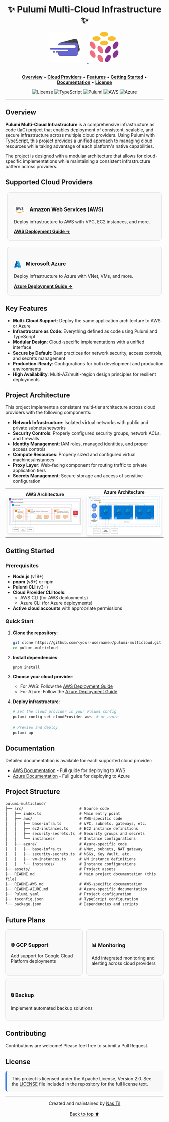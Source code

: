 <div align="center">
  <h1>✨ Pulumi Multi-Cloud Infrastructure ✨</h1>
</div>
<div align="center">
  <a href="https://digicred.com" target="_blank" rel="noopener noreferrer">
    <img src="/assets/digicred-logo.png" alt="DigiCred Logo" height="100" style="margin-right: 20px;" />
  </a>
  <a href="https://pulumi.com" target="_blank" rel="noopener noreferrer">
    <img src="/assets/logo-pulumi.png" alt="Pulumi Logo" height="100" />
  </a>
  <br><br>
  <p>
    <a href="#overview"><strong>Overview</strong></a> •
    <a href="#supported-cloud-providers"><strong>Cloud Providers</strong></a> •
    <a href="#key-features"><strong>Features</strong></a> •
    <a href="#getting-started"><strong>Getting Started</strong></a> •
    <a href="#documentation"><strong>Documentation</strong></a> •
    <a href="#license"><strong>License</strong></a>
  </p>
  <p>
    <img alt="License" src="https://img.shields.io/badge/License-Apache_2.0-blue.svg">
    <img alt="TypeScript" src="https://img.shields.io/badge/TypeScript-4.9+-blue?logo=typescript">
    <img alt="Pulumi" src="https://img.shields.io/badge/Pulumi-3.0+-blueviolet?logo=pulumi">
    <img alt="AWS" src="https://img.shields.io/badge/AWS-Supported-orange?logo=amazon-aws">
    <img alt="Azure" src="https://img.shields.io/badge/Azure-Supported-blue?logo=microsoft-azure">
  </p>
</div>
<hr>

## Overview

**Pulumi Multi-Cloud Infrastructure** is a comprehensive infrastructure as code (IaC) project that enables deployment of consistent, scalable, and secure infrastructure across multiple cloud providers. Using Pulumi with TypeScript, this project provides a unified approach to managing cloud resources while taking advantage of each platform's native capabilities.

The project is designed with a modular architecture that allows for cloud-specific implementations while maintaining a consistent infrastructure pattern across providers.

## Supported Cloud Providers

<div style="display: flex; flex-wrap: wrap; gap: 20px; justify-content: center; margin: 20px 0;">
  <div style="flex: 1; min-width: 300px; max-width: 450px; border: 1px solid #ddd; border-radius: 8px; padding: 20px; background-color: #f9f9f9;">
    <h3>
      <img src="assets/aws-logo.png" alt="AWS" height="24" style="vertical-align: middle; margin-right: 10px;">
      Amazon Web Services (AWS)
    </h3>
    <p>Deploy infrastructure to AWS with VPC, EC2 instances, and more.</p>
    <a href="README-AWS.md"><strong>AWS Deployment Guide →</strong></a>
  </div>
  <div style="flex: 1; min-width: 300px; max-width: 450px; border: 1px solid #ddd; border-radius: 8px; padding: 20px; background-color: #f9f9f9;">
    <h3>
      <img src="assets/azure-logo.png" alt="Azure" height="24" style="vertical-align: middle; margin-right: 10px;">
      Microsoft Azure
    </h3>
    <p>Deploy infrastructure to Azure with VNet, VMs, and more.</p>
    <a href="README-AZURE.md"><strong>Azure Deployment Guide →</strong></a>
  </div>
</div>

## Key Features

- **Multi-Cloud Support**: Deploy the same application architecture to AWS or Azure
- **Infrastructure as Code**: Everything defined as code using Pulumi and TypeScript
- **Modular Design**: Cloud-specific implementations with a unified interface
- **Secure by Default**: Best practices for network security, access controls, and secrets management
- **Production-Ready**: Configurations for both development and production environments
- **High Availability**: Multi-AZ/multi-region design principles for resilient deployments

## Project Architecture

This project implements a consistent multi-tier architecture across cloud providers with the following components:

- **Network Infrastructure**: Isolated virtual networks with public and private subnets/networks
- **Security Controls**: Properly configured security groups, network ACLs, and firewalls
- **Identity Management**: IAM roles, managed identities, and proper access controls
- **Compute Resources**: Properly sized and configured virtual machines/instances
- **Proxy Layer**: Web-facing component for routing traffic to private application tiers
- **Secrets Management**: Secure storage and access of sensitive configuration

<div align="center">
  <table style="border: none; width: 100%;">
    <tr>
      <td style="width: 50%; text-align: center;">
        <strong>AWS Architecture</strong><br>
        <img src="/assets/aws-architecture-conceptual.png" alt="AWS Architecture" width="400" style="border-radius: 8px; box-shadow: 0 4px 8px rgba(0,0,0,0.1);" />
      </td>
      <td style="width: 50%; text-align: center;">
        <strong>Azure Architecture</strong><br>
        <img src="/assets/azure-architecture-conceptual.png" alt="Azure Architecture" width="400" style="border-radius: 8px; box-shadow: 0 4px 8px rgba(0,0,0,0.1);" />
      </td>
    </tr>
  </table>
</div>

## Getting Started

### Prerequisites

- **Node.js** (v18+)
- **pnpm** (v8+) or npm
- **Pulumi CLI** (v3+)
- **Cloud Provider CLI tools**:
  - AWS CLI (for AWS deployments)
  - Azure CLI (for Azure deployments)
- **Active cloud accounts** with appropriate permissions

### Quick Start

1. **Clone the repository**:
   ```bash
   git clone https://github.com/<your-username>/pulumi-multicloud.git
   cd pulumi-multicloud
   ```

2. **Install dependencies**:
   ```bash
   pnpm install
   ```

3. **Choose your cloud provider**:
   - For AWS: Follow the [AWS Deployment Guide](README-AWS.md)
   - For Azure: Follow the [Azure Deployment Guide](README-AZURE.md)

4. **Deploy infrastructure**:
   ```bash
   # Set the cloud provider in your Pulumi config
   pulumi config set cloudProvider aws  # or azure
   
   # Preview and deploy
   pulumi up
   ```

## Documentation

Detailed documentation is available for each supported cloud provider:

- [AWS Documentation](README-AWS.md) - Full guide for deploying to AWS
- [Azure Documentation](README-AZURE.md) - Full guide for deploying to Azure

## Project Structure

```
pulumi-multicloud/
├── src/                         # Source code
│   ├── index.ts                 # Main entry point
│   ├── aws/                     # AWS-specific code
│   │   ├── base-infra.ts        # VPC, subnets, gateways, etc.
│   │   ├── ec2-instances.ts     # EC2 instance definitions
│   │   ├── security-secrets.ts  # Security groups and secrets
│   │   └── instances/           # Instance configurations
│   ├── azure/                   # Azure-specific code
│   │   ├── base-infra.ts        # VNet, subnets, NAT gateway
│   │   ├── security-secrets.ts  # NSGs, Key Vault, etc.
│   │   ├── vm-instances.ts      # VM instance definitions
│   │   └── instances/           # Instance configurations
├── assets/                      # Project assets
├── README.md                    # Main project documentation (this file)
├── README-AWS.md                # AWS-specific documentation
├── README-AZURE.md              # Azure-specific documentation
├── Pulumi.yaml                  # Project configuration
├── tsconfig.json                # TypeScript configuration
└── package.json                 # Dependencies and scripts
```

## Future Plans

<div style="display: flex; flex-wrap: wrap; gap: 10px;">
  <div style="flex: 1; min-width: 200px; border: 1px solid #ddd; border-radius: 8px; padding: 16px; background-color: #f9f9f9;">
    <h3>🌐 GCP Support</h3>
    <p>Add support for Google Cloud Platform deployments</p>
  </div>
  <div style="flex: 1; min-width: 200px; border: 1px solid #ddd; border-radius: 8px; padding: 16px; background-color: #f9f9f9;">
    <h3>📊 Monitoring</h3>
    <p>Add integrated monitoring and alerting across cloud providers</p>
  </div>
  <div style="flex: 1; min-width: 200px; border: 1px solid #ddd; border-radius: 8px; padding: 16px; background-color: #f9f9f9;">
    <h3>🔒 Backup</h3>
    <p>Implement automated backup solutions</p>
  </div>
</div>

## Contributing

Contributions are welcome! Please feel free to submit a Pull Request.

## License

<div style="background-color: #f8f8f8; padding: 16px; border-radius: 8px; border-left: 4px solid #2671E5;">
  This project is licensed under the Apache License, Version 2.0. See the <a href="LICENSE">LICENSE</a> file included in the repository for the full license text.
</div>

---

<div align="center">
  Created and maintained by <a href="https://github.com/Nas2020">Nas Til</a>
  <br><br>
  <a href="#-pulumi-multi-cloud-infrastructure-">Back to top ⬆️</a>
</div>